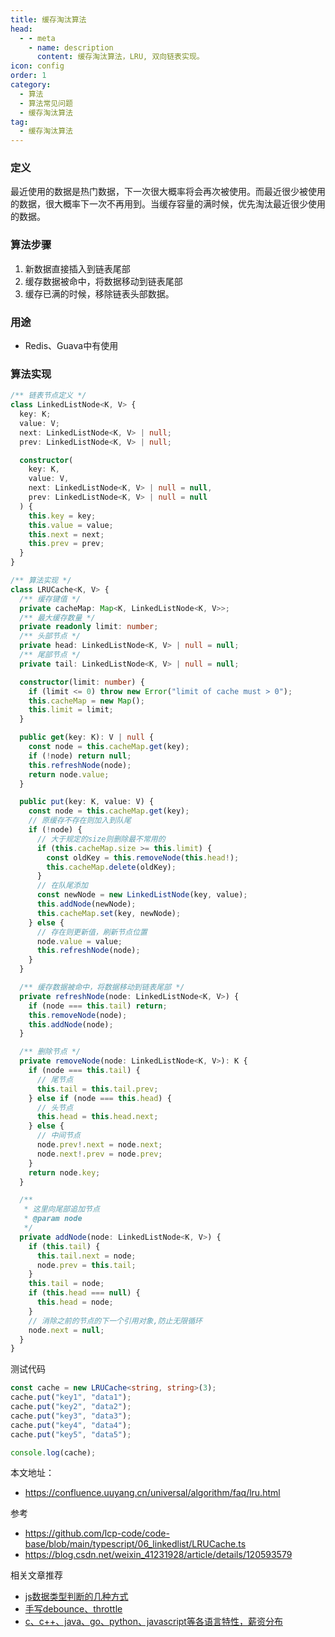```yaml
---
title: 缓存淘汰算法
head:
  - - meta
    - name: description
      content: 缓存淘汰算法，LRU, 双向链表实现。
icon: config
order: 1
category:
  - 算法
  - 算法常见问题
  - 缓存淘汰算法
tag:
  - 缓存淘汰算法
---
```


### **定义**
最近使用的数据是热门数据，下一次很大概率将会再次被使用。而最近很少被使用的数据，很大概率下一次不再用到。当缓存容量的满时候，优先淘汰最近很少使用的数据。

### **算法步骤**
1. 新数据直接插入到链表尾部
2. 缓存数据被命中，将数据移动到链表尾部
3. 缓存已满的时候，移除链表头部数据。

### **用途**
- Redis、Guava中有使用

### **算法实现**
```ts
/** 链表节点定义 */
class LinkedListNode<K, V> {
  key: K;
  value: V;
  next: LinkedListNode<K, V> | null;
  prev: LinkedListNode<K, V> | null;

  constructor(
    key: K,
    value: V,
    next: LinkedListNode<K, V> | null = null,
    prev: LinkedListNode<K, V> | null = null
  ) {
    this.key = key;
    this.value = value;
    this.next = next;
    this.prev = prev;
  }
}

/** 算法实现 */
class LRUCache<K, V> {
  /** 缓存键值 */
  private cacheMap: Map<K, LinkedListNode<K, V>>;
  /** 最大缓存数量 */
  private readonly limit: number;
  /** 头部节点 */
  private head: LinkedListNode<K, V> | null = null;
  /** 尾部节点 */
  private tail: LinkedListNode<K, V> | null = null;

  constructor(limit: number) {
    if (limit <= 0) throw new Error("limit of cache must > 0");
    this.cacheMap = new Map();
    this.limit = limit;
  }

  public get(key: K): V | null {
    const node = this.cacheMap.get(key);
    if (!node) return null;
    this.refreshNode(node);
    return node.value;
  }

  public put(key: K, value: V) {
    const node = this.cacheMap.get(key);
    // 原缓存不存在则加入到队尾
    if (!node) {
      // 大于规定的size则删除最不常用的
      if (this.cacheMap.size >= this.limit) {
        const oldKey = this.removeNode(this.head!);
        this.cacheMap.delete(oldKey);
      }
      // 在队尾添加
      const newNode = new LinkedListNode(key, value);
      this.addNode(newNode);
      this.cacheMap.set(key, newNode);
    } else {
      // 存在则更新值，刷新节点位置
      node.value = value;
      this.refreshNode(node);
    }
  }

  /** 缓存数据被命中，将数据移动到链表尾部 */
  private refreshNode(node: LinkedListNode<K, V>) {
    if (node === this.tail) return;
    this.removeNode(node);
    this.addNode(node);
  }

  /** 删除节点 */
  private removeNode(node: LinkedListNode<K, V>): K {
    if (node === this.tail) {
      // 尾节点
      this.tail = this.tail.prev;
    } else if (node === this.head) {
      // 头节点
      this.head = this.head.next;
    } else {
      // 中间节点
      node.prev!.next = node.next;
      node.next!.prev = node.prev;
    }
    return node.key;
  }

  /**
   * 这里向尾部追加节点
   * @param node
   */
  private addNode(node: LinkedListNode<K, V>) {
    if (this.tail) {
      this.tail.next = node;
      node.prev = this.tail;
    }
    this.tail = node;
    if (this.head === null) {
      this.head = node;
    }
    // 消除之前的节点的下一个引用对象,防止无限循环
    node.next = null;
  }
}
```

测试代码
```ts
const cache = new LRUCache<string, string>(3);
cache.put("key1", "data1");
cache.put("key2", "data2");
cache.put("key3", "data3");
cache.put("key4", "data4");
cache.put("key5", "data5");

console.log(cache);
```
本文地址：
- https://confluence.uuyang.cn/universal/algorithm/faq/lru.html

参考
- https://github.com/lcp-code/code-base/blob/main/typescript/06_linkedlist/LRUCache.ts
- https://blog.csdn.net/weixin_41231928/article/details/120593579


相关文章推荐
- [js数据类型判断的几种方式](../../data-structure/faq/get-type.md)
- [手写debounce、throttle](../../data-structure/faq/debounce-throttle.md)
- [c、c++、java、go、python、javascript等各语言特性，薪资分布](../../../universal/lang/lang-feature.md)
